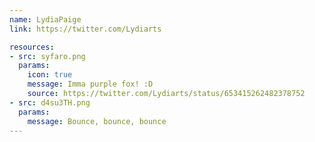 ```yaml
---
name: LydiaPaige
link: https://twitter.com/Lydiarts

resources:
- src: syfaro.png
  params:
    icon: true
    message: Imma purple fox! :D
    source: https://twitter.com/Lydiarts/status/653415262482378752
- src: d4su3TH.png
  params:
    message: Bounce, bounce, bounce
---
```


